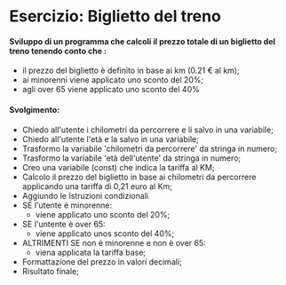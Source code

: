 # Esercizio: Biglietto del treno

#### Sviluppo di un programma che calcoli il prezzo totale di un biglietto del treno tenendo conto che :

- il prezzo del biglietto è definito in base ai km (0.21 € al km);
- ai minorenni viene applicato uno sconto del 20%;
- agli over 65 viene applicato uno sconto del 40%

#### Svolgimento:

- Chiedo all'utente i chilometri da percorrere e li salvo in una variabile;
- Chiedo all'utente l'età e la salvo in una variabile;
- Trasformo la variabile 'chilometri da percorrere' da stringa in numero;
- Trasformo la variabile 'età dell'utente' da stringa in numero;
- Creo una variabile (const) che indica la tariffa al KM;
- Calcolo il prezzo del biglietto in base ai chilometri da percorrere applicando una  tariffa di 0,21 euro al Km;
- Aggiundo le Istruzioni condizionali
- SE l'utente è minorenne: 
    - viene applicato uno sconto del 20%;
- SE l'untente è over 65:
    - viene applicato unos sconto del 40%;
- ALTRIMENTI SE non è minorenne e non è over 65:
    -  viena applicata la tariffa base;
- Formattazione del prezzo in valori decimali;
- Risultato finale;
